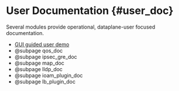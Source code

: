 User Documentation    {#user_doc}
==================

Several modules provide operational, dataplane-user focused documentation.

- [GUI guided user demo](https://wiki.fd.io/view/VPP_Sandbox/vpp-userdemo)
- @subpage qos_doc
- @subpage ipsec_gre_doc
- @subpage map_doc
- @subpage lldp_doc
- @subpage ioam_plugin_doc
- @subpage lb_plugin_doc
